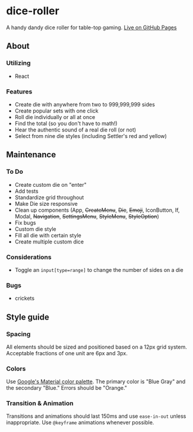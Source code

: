 # dice-roller

A handy dandy dice roller for table-top gaming. [Live on GitHub Pages](https://seanmcp.github.io/dice-roller/)

## About

### Utilizing
- React

### Features
- Create die with anywhere from two to 999,999,999 sides
- Create popular sets with one click
- Roll die individually or all at once
- Find the total (so you don't have to math!)
- Hear the authentic sound of a real die roll (or not)
- Select from nine die styles (including Settler's red and yellow)

## Maintenance

### To Do
- Create custom die on "enter"
- Add tests
- Standardize grid throughout
- Make Die size responsive
- Clean up components (App, ~~CreateMenu~~, ~~Die~~, ~~Emoji~~, IconButton, If, Modal, ~~Navigation~~, ~~SettingsMenu~~, ~~StyleMenu~~, ~~StyleOption~~)
- Fix bugs
- Custom die style
- Fill all die with certain style
- Create multiple custom dice

### Considerations
- Toggle an `input[type=range]` to change the number of sides on a die

### Bugs
- crickets

## Style guide

### Spacing
All elements should be sized and positioned based on a 12px grid system. Acceptable fractions of one unit are 6px and 3px.

### Colors
Use [Google's Material color palette](https://material.io/guidelines/style/color.html#color-color-palette). The primary color is "Blue Gray" and the secondary "Blue." Errors should be "Orange."

### Transition & Animation
Transitions and animations should last 150ms and use `ease-in-out` unless inappropriate. Use `@keyframe` animations whenever possible.
